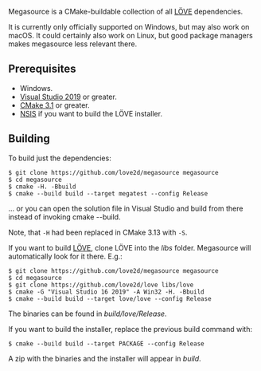 Megasource is a CMake-buildable collection of all [LÖVE][love2d] dependencies.

It is currently only officially supported on Windows, but may also work on macOS. It could certainly also work on Linux, but good package managers makes megasource less relevant there.

Prerequisites
-------------

 - Windows.
 - [Visual Studio 2019][vs2019] or greater.
 - [CMake 3.1][cmake] or greater.
 - [NSIS][nsis] if you want to build the LÖVE installer.

Building
--------

To build just the dependencies:

	$ git clone https://github.com/love2d/megasource megasource
	$ cd megasource
	$ cmake -H. -Bbuild
	$ cmake --build build --target megatest --config Release

... or you can open the solution file in Visual Studio and build from there instead of invoking cmake --build.

Note, that ```-H``` had been replaced in CMake 3.13 with ```-S```.

If you want to build [LÖVE][love2d], clone LÖVE into the *libs* folder. Megasource will automatically look for it there. E.g.:

	$ git clone https://github.com/love2d/megasource megasource
	$ cd megasource
	$ git clone https://github.com/love2d/love libs/love
	$ cmake -G "Visual Studio 16 2019" -A Win32 -H. -Bbuild
	$ cmake --build build --target love/love --config Release

The binaries can be found in *build/love/Release*.

If you want to build the installer, replace the previous build command with:

    $ cmake --build build --target PACKAGE --config Release

A zip with the binaries and the installer will appear in *build*.

[love2d]: http://love2d.org
[cmake]: http://www.cmake.org/
[nsis]: http://nsis.sourceforge.net
[vs2019]: https://visualstudio.microsoft.com/downloads/
[oldvs]: https://visualstudio.microsoft.com/vs/older-downloads/
